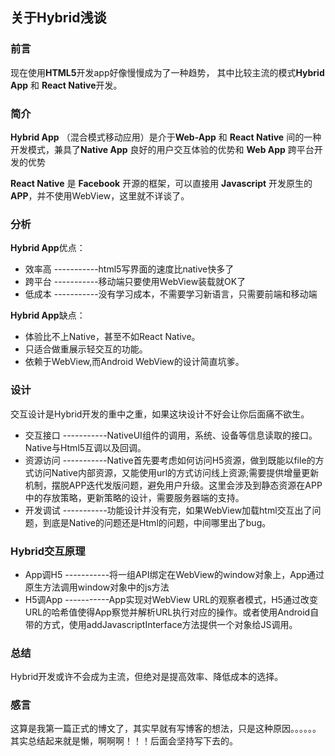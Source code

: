 ## 关于Hybrid浅谈 ##

### 前言 ###
现在使用**HTML5**开发app好像慢慢成为了一种趋势，
其中比较主流的模式**Hybrid App** 和 **React Native**开发。

### 简介 ###
**Hybrid App** （混合模式移动应用）是介于**Web-App**  和 **React Native** 间的一种开发模式，兼具了**Native App** 良好的用户交互体验的优势和 **Web App** 跨平台开发的优势

**React Native** 是 **Facebook** 开源的框架，可以直接用 **Javascript** 开发原生的**APP**，并不使用WebView，这里就不详谈了。


### 分析 ###
**Hybrid App**优点：

-  效率高   -----------html5写界面的速度比native快多了
-  跨平台   -----------移动端只要使用WebView装载就OK了
-  低成本   -----------没有学习成本，不需要学习新语言，只需要前端和移动端

**Hybrid App**缺点：

- 体验比不上Native，甚至不如React Native。
- 只适合做重展示轻交互的功能。
- 依赖于WebView,而Android WebView的设计简直坑爹。

### 设计 ###
交互设计是Hybrid开发的重中之重，如果这块设计不好会让你后面痛不欲生。
  
- 交互接口 -----------NativeUI组件的调用，系统、设备等信息读取的接口。Native与Html5互调以及回调。
- 资源访问 -----------Native首先要考虑如何访问H5资源，做到既能以file的方式访问Native内部资源，又能使用url的方式访问线上资源;需要提供增量更新机制，摆脱APP迭代发版问题，避免用户升级。这里会涉及到静态资源在APP中的存放策略，更新策略的设计，需要服务器端的支持。
- 开发调试 -----------功能设计并没有完，如果WebView加载html交互出了问题，到底是Native的问题还是Html的问题，中间哪里出了bug。  

  
### Hybrid交互原理 ###
- App调H5 -----------将一组API绑定在WebView的window对象上，App通过原生方法调用window对象中的js方法
- H5调App -----------App实现对WebView URL的观察者模式，H5通过改变URL的哈希值使得App察觉并解析URL执行对应的操作。或者使用Android自带的方式，使用addJavascriptInterface方法提供一个对象给JS调用。

### 总结 ###
  
Hybrid开发或许不会成为主流，但绝对是提高效率、降低成本的选择。
  


### 感言 ###
这算是我第一篇正式的博文了，其实早就有写博客的想法，只是这种原因。。。。。。其实总结起来就是懒，啊啊啊！！！后面会坚持写下去的。
